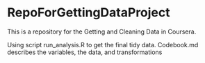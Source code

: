 # RepoForGettingDataProject
This is a repository for the Getting and Cleaning Data in Coursera.

Using script run_analysis.R to get the final tidy data.
Codebook.md describes the variables, the data, and transformations
